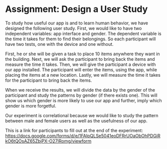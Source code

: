 # Assignment: Design a User Study

To study how useful our app is and to learn human behavior, we have designed the following user study.
First, we would like to have two independent variables: app interface and gender. 
The dependent variable is the time it takes for them to find their belongings. 
So each participant will have two tests, one with the device and one without. 

First, he or she will be given a task to place 10 items anywhere they want in the building.
Next, we will ask the participant to bring back the items and measure the time it takes.
Then, we will give the participant a device with our app installed. 
The participant will enter the items, using the app, while placing the items at a new location.
Lastly, we will measure the time it takes for the participant to bring back the items.

When we receive the results, we will divide the data 
by the gender of the participant and study the patterns by gender (if there exists one).
This will show us which gender is more likely to use our app and further, imply which gender is more forgetful.

Our experiment is correlational because we would like to study the pattern between male and female users as well as the usefulness of our app.

This is a link for participants to fill out at the end of the experiment:
https://docs.google.com/forms/d/e/1FAIpQLSe5041eoDFRrUOaObOhPDGiRkO6tQOsAZ65ZbjPX-O27lRomg/viewform
